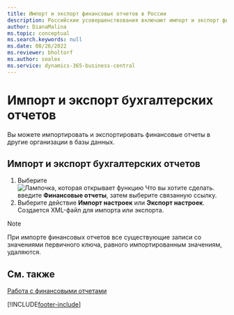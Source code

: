 ```yaml
---
title: Импорт и экспорт финансовых отчетов в России
description: Российские усовершенствования включают импорт и экспорт финансовых отчетов.
author: DianaMalina
ms.topic: conceptual
ms.search.keywords: null
ms.date: 08/26/2022
ms.reviewer: bholtorf
ms.author: soalex
ms.service: dynamics-365-business-central
---
```


# <a name="import-and-export-financial-reports"></a>Импорт и экспорт бухгалтерских отчетов

Вы можете импортировать и экспортировать финансовые отчеты в другие организации в базы данных.

## <a name="to-import-and-export-financial-reports"></a>Импорт и экспорт бухгалтерских отчетов

1. Выберите ![Лампочка, которая открывает функцию Что вы хотите сделать.](../../media/ui-search/search_small.png "Что вы хотите сделать") введите **Финансовые отчеты**, затем выберите связанную ссылку.
2. Выберите действие **Импорт настроек** или **Экспорт настроек**. Создается XML-файл для импорта или экспорта.

> [!NOTE]
> При импорте финансовых отчетов все существующие записи со значениями первичного ключа, равного импортированным значениям, удаляются.

## <a name="see-also"></a>См. также

[Работа с финансовыми отчетами](How-to-Work-with-Account-Schedules.md)  

[!INCLUDE[footer-include](../../includes/footer-banner.md)]
